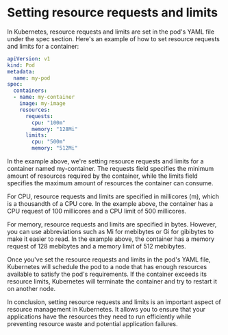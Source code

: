 # Setting resource requests and limits
In Kubernetes, resource requests and limits are set in the pod's YAML file under the spec section. Here's an example of how to set resource requests and limits for a container:

```yaml
apiVersion: v1
kind: Pod
metadata:
  name: my-pod
spec:
  containers:
  - name: my-container
    image: my-image
    resources:
      requests:
        cpu: "100m"
        memory: "128Mi"
      limits:
        cpu: "500m"
        memory: "512Mi"
```
In the example above, we're setting resource requests and limits for a container named my-container. The requests field specifies the minimum amount of resources required by the container, while the limits field specifies the maximum amount of resources the container can consume.

For CPU, resource requests and limits are specified in millicores (m), which is a thousandth of a CPU core. In the example above, the container has a CPU request of 100 millicores and a CPU limit of 500 millicores.

For memory, resource requests and limits are specified in bytes. However, you can use abbreviations such as Mi for mebibytes or Gi for gibibytes to make it easier to read. In the example above, the container has a memory request of 128 mebibytes and a memory limit of 512 mebibytes.

Once you've set the resource requests and limits in the pod's YAML file, Kubernetes will schedule the pod to a node that has enough resources available to satisfy the pod's requirements. If the container exceeds its resource limits, Kubernetes will terminate the container and try to restart it on another node.

In conclusion, setting resource requests and limits is an important aspect of resource management in Kubernetes. It allows you to ensure that your applications have the resources they need to run efficiently while preventing resource waste and potential application failures.